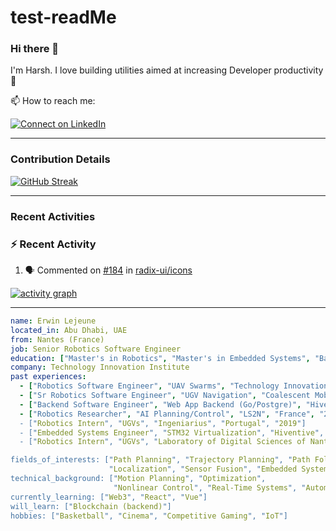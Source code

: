 # test-readMe

### Hi there 👋

I'm Harsh. I love building utilities aimed at increasing Developer productivity :raised_hands: 

<!-- 🔭 I’m currently working on [MEVN-CLI](https://github.com/madlabsinc/mevn-cli) -->

📫 How to reach me:

 [![Connect on LinkedIn](https://img.shields.io/badge/--linkedin?label=LinkedIn&logo=LinkedIn&style=social)](https://www.linkedin.com/in/harsh-r-594195200/)

---

### Contribution Details

[![GitHub Streak](https://streak-stats.demolab.com?user=hackerHarsh-77)](https://git.io/streak-stats)

---

### Recent Activities
### :zap: Recent Activity

<!--START_SECTION:activity-->
1. 🗣 Commented on [#184](https://github.com/radix-ui/icons/pull/184#issuecomment-2440003101) in [radix-ui/icons](https://github.com/radix-ui/icons)
<!--END_SECTION:activity-->


[![activity graph](https://github-readme-activity-graph.vercel.app/graph?username=hackerHarsh-77&theme=github-dark-dimmed&custom_title=Harsh%20Activity%20Graph&hide_border=true)](https://github.com/hcakerHarsh-77/github-readme-activity-graph)

---

```yaml
name: Erwin Lejeune
located_in: Abu Dhabi, UAE
from: Nantes (France)
job: Senior Robotics Software Engineer
education: ["Master's in Robotics", "Master's in Embedded Systems", "Bachelor's in Electronics"]
company: Technology Innovation Institute
past experiences:
  - ["Robotics Software Engineer", "UAV Swarms", "Technology Innovation Institute", "UAE", "2022-2023"]
  - ["Sr Robotics Software Engineer", "UGV Navigation", "Coalescent Mobile Robotics", "Denmark", "2021-2022"]
  - ["Backend Software Engineer", "Web App Backend (Go/Postgre)", "Hiventive", "Fully Remote", "2020-2021"]
  - ["Robotics Researcher", "AI Planning/Control", "LS2N", "France", "2019-2021]
  - ["Robotics Intern", "UGVs", "Ingeniarius", "Portugal", "2019"]
  - ["Embedded Systems Engineer", "STM32 Virtualization", "Hiventive", "France", "2018-2019"]
  - ["Robotics Intern", "UGVs", "Laboratory of Digital Sciences of Nantes (LS2N)", "France", "2019"]

fields_of_interests: ["Path Planning", "Trajectory Planning", "Path Following", "Behaviour Planning", 
                      "Localization", "Sensor Fusion", "Embedded Systems"]
technical_background: ["Motion Planning", "Optimization", 
                       "Nonlinear Control", "Real-Time Systems", "Automated Planning"]
currently_learning: ["Web3", "React", "Vue"]
will_learn: ["Blockchain (backend)"]
hobbies: ["Basketball", "Cinema", "Competitive Gaming", "IoT"]
```
<!--

Here are some ideas to get you started:

- 🌱 I’m currently learning ...
- 👯 I’m looking to collaborate on ...
- 🤔 I’m looking for help with ...
- 💬 Ask me about ...
- 😄 Pronouns: ...
- ⚡ Fun fact: ...
-->
